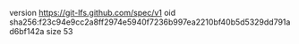 version https://git-lfs.github.com/spec/v1
oid sha256:f23c94e9cc2a8ff2974e5940f7236b997ea2210bf40b5d5329dd791ad6bf142a
size 53
